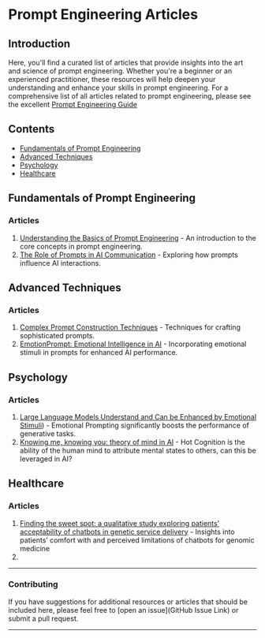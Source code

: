 # Prompt Engineering Articles

## Introduction
Here, you'll find a curated list of articles that provide insights into the art and science of prompt engineering. Whether you're a beginner or an experienced practitioner, these resources will help deepen your understanding and enhance your skills in prompt engineering.
For a comprehensive list of all articles related to prompt engineering, please see the excellent [Prompt Engineering Guide](https://www.promptingguide.ai/papers)

## Contents
- [Fundamentals of Prompt Engineering](#fundamentals-of-prompt-engineering)
- [Advanced Techniques](#advanced-techniques)
- [Psychology](#psychology)
- [Healthcare](#healthcare)

## Fundamentals of Prompt Engineering
### Articles
1. [Understanding the Basics of Prompt Engineering](URL) - An introduction to the core concepts in prompt engineering.
2. [The Role of Prompts in AI Communication](URL) - Exploring how prompts influence AI interactions.

## Advanced Techniques
### Articles
1. [Complex Prompt Construction Techniques](URL) - Techniques for crafting sophisticated prompts.
2. [EmotionPrompt: Emotional Intelligence in AI](URL) - Incorporating emotional stimuli in prompts for enhanced AI performance.

## Psychology
### Articles
1. [Large Language Models Understand and Can be Enhanced by Emotional Stimuli](https://arxiv.org/abs/2307.11760)) - Emotional Prompting significantly boosts the performance of generative tasks.
2. [Knowing me, knowing you: theory of mind in AI](https://www.cambridge.org/core/journals/psychological-medicine/article/knowing-me-knowing-you-theory-of-mind-in-ai/C935A66A018117BA5B1991071393655F) - Hot Cognition is the ability of the human mind to attribute mental states to others, can this be leveraged in AI?

## Healthcare
### Articles
1. [Finding the sweet spot: a qualitative study exploring patients’ acceptability of chatbots in genetic service delivery](https://www.ncbi.nlm.nih.gov/pmc/articles/PMC9838385/) - Insights into patients’ comfort with and perceived limitations of chatbots for genomic medicine 
2. 

---

### Contributing
If you have suggestions for additional resources or articles that should be included here, please feel free to [open an issue](GitHub Issue Link) or submit a pull request.

---
